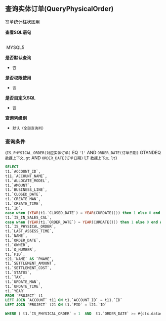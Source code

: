 ## 查询实体订单(QueryPhysicalOrder) <!-- {docsify-ignore-all} -->

签单统计柱状图用

<p class="panel-title"><b>查看SQL语句</b></p>
<br>

<el-row>
&nbsp;<el-tag @click="MYSQL5 = true">MYSQL5</el-tag>
</el-row>

<br>
<p class="panel-title"><b>是否默认查询</b></p>

* `否`

<p class="panel-title"><b>是否权限使用</b></p>

* `否`

<p class="panel-title"><b>是否自定义SQL</b></p>

* `否`

<p class="panel-title"><b>查询列级别</b></p>

* `默认（全部查询列）`



### 查询条件

(`IS_PHYSICAL_ORDER(对应实体订单)` EQ `'1'` AND `ORDER_DATE(订单日期)` GTANDEQ `数据上下文.gt` AND `ORDER_DATE(订单日期)` LT `数据上下文.lt`)





<el-dialog v-model="MYSQL5" title="MYSQL5">

```sql
SELECT
t1.`ACCOUNT_ID`,
t11.`ACCOUNT_NAME`,
t1.`ALLOCATE_MODEL`,
t1.`AMOUNT`,
t1.`BUSINESS_LINE`,
t1.`CLOSED_DATE`,
t1.`CREATE_MAN`,
t1.`CREATE_TIME`,
t1.`ID`,
case when (YEAR(t1.`CLOSED_DATE`) = YEAR(CURDATE())) then 1 else 0 end AS `IS_CLOSE_THIS_YEAR`,
t1.`IS_IN_SALES_CAL`,
case when (YEAR(t1.`ORDER_DATE`) = YEAR(CURDATE())) then 1 else 0 end AS `IS_NEW_THIS_YEAR`,
t1.`IS_PHYSICAL_ORDER`,
t1.`LAST_ASSESS_TIME`,
t1.`NAME`,
t1.`ORDER_DATE`,
t1.`OWNER`,
t1.`O_NUMBER`,
t1.`PID`,
t21.`NAME` AS `PNAME`,
t1.`SETTLEMENT_AMOUNT`,
t1.`SETTLEMENT_COST`,
t1.`STATUS`,
t1.`TAX`,
t1.`UPDATE_MAN`,
t1.`UPDATE_TIME`,
t1.`YEAR`
FROM `PROJECT` t1 
LEFT JOIN `ACCOUNT` t11 ON t1.`ACCOUNT_ID` = t11.`ID` 
LEFT JOIN `PROJECT` t21 ON t1.`PID` = t21.`ID` 

WHERE ( t1.`IS_PHYSICAL_ORDER` = 1  AND  t1.`ORDER_DATE` >= #{ctx.datacontext.gt}  AND  t1.`ORDER_DATE` < #{ctx.datacontext.lt} )
```

</el-dialog>

<script>
 const { createApp } = Vue
  createApp({
    data() {
      return {
                MYSQL5 : false
        
      }
    },
    methods: {
    }
  }).use(ElementPlus).mount('#app')
</script>